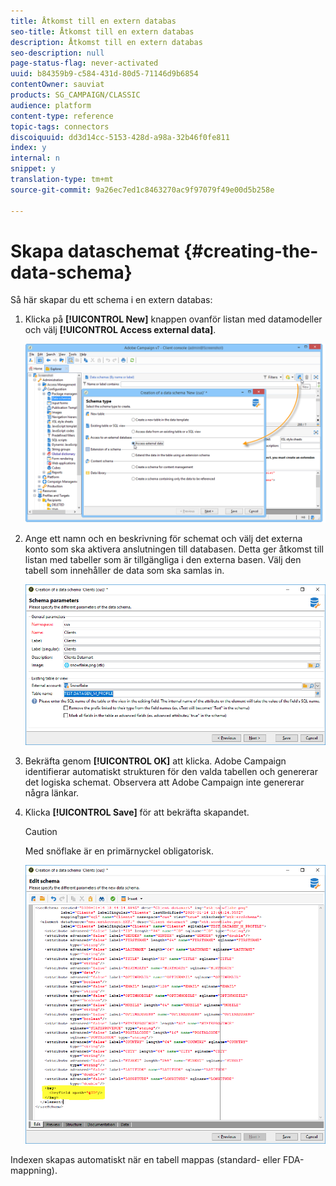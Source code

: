 ```yaml
---
title: Åtkomst till en extern databas
seo-title: Åtkomst till en extern databas
description: Åtkomst till en extern databas
seo-description: null
page-status-flag: never-activated
uuid: b84359b9-c584-431d-80d5-71146d9b6854
contentOwner: sauviat
products: SG_CAMPAIGN/CLASSIC
audience: platform
content-type: reference
topic-tags: connectors
discoiquuid: dd3d14cc-5153-428d-a98a-32b46f0fe811
index: y
internal: n
snippet: y
translation-type: tm+mt
source-git-commit: 9a26ec7ed1c8463270ac9f97079f49e00d5b258e

---
```



# Skapa dataschemat {#creating-the-data-schema}

Så här skapar du ett schema i en extern databas:

1. Klicka på **[!UICONTROL New]** knappen ovanför listan med datamodeller och välj **[!UICONTROL Access external data]**.

   ![](assets/wf_new_schema_fda.png)

1. Ange ett namn och en beskrivning för schemat och välj det externa konto som ska aktivera anslutningen till databasen. Detta ger åtkomst till listan med tabeller som är tillgängliga i den externa basen. Välj den tabell som innehåller de data som ska samlas in.

   ![](assets/wf_new_schema_select_table_fda.png)

1. Bekräfta genom **[!UICONTROL OK]** att klicka. Adobe Campaign identifierar automatiskt strukturen för den valda tabellen och genererar det logiska schemat. Observera att Adobe Campaign inte genererar några länkar.

1. Klicka **[!UICONTROL Save]** för att bekräfta skapandet.

   >[!CAUTION]
   >
   >Med snöflake är en primärnyckel obligatorisk.

   ![](assets/wf_new_schema_generate_fda.png)

Indexen skapas automatiskt när en tabell mappas (standard- eller FDA-mappning).
